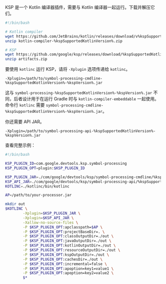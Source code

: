 [//]: # (title: 从命令行运行 KSP)

KSP 是一个 Kotlin 编译器插件，需要与 Kotlin 编译器一起运行。下载并解压它们。

```bash
#!/bin/bash

# Kotlin compiler
wget https://github.com/JetBrains/kotlin/releases/download/v%kspSupportedKotlinVersion%/kotlin-compiler-%kspSupportedKotlinVersion%.zip
unzip kotlin-compiler-%kspSupportedKotlinVersion%.zip

# KSP
wget https://github.com/google/ksp/releases/download/%kspSupportedKotlinVersion%-%kspVersion%/artifacts.zip
unzip artifacts.zip
```

要使用 `kotlinc` 运行 KSP，请将 `-Xplugin` 选项传递给 `kotlinc`。

```
-Xplugin=/path/to/symbol-processing-cmdline-%kspSupportedKotlinVersion%-%kspVersion%.jar
```

这与 `symbol-processing-%kspSupportedKotlinVersion%-%kspVersion%.jar` 不同，后者设计用于在运行 Gradle 时与 `kotlin-compiler-embeddable` 一起使用。命令行 `kotlinc` 需要 `symbol-processing-cmdline-%kspSupportedKotlinVersion%-%kspVersion%.jar`。

你还需要 API JAR。

```
-Xplugin=/path/to/symbol-processing-api-%kspSupportedKotlinVersion%-%kspVersion%.jar
```

查看完整示例：

```bash
#!/bin/bash

KSP_PLUGIN_ID=com.google.devtools.ksp.symbol-processing
KSP_PLUGIN_OPT=plugin:$KSP_PLUGIN_ID

KSP_PLUGIN_JAR=./com/google/devtools/ksp/symbol-processing-cmdline/%kspSupportedKotlinVersion%-%kspVersion%/symbol-processing-cmdline-%kspSupportedKotlinVersion%-%kspVersion%.jar
KSP_API_JAR=./com/google/devtools/ksp/symbol-processing-api/%kspSupportedKotlinVersion%-%kspVersion%/symbol-processing-api-%kspSupportedKotlinVersion%-%kspVersion%.jar
KOTLINC=./kotlinc/bin/kotlinc

AP=/path/to/your-processor.jar

mkdir out
$KOTLINC \
        -Xplugin=$KSP_PLUGIN_JAR \
        -Xplugin=$KSP_API_JAR \
        -Xallow-no-source-files \
        -P $KSP_PLUGIN_OPT:apclasspath=$AP \
        -P $KSP_PLUGIN_OPT:projectBaseDir=. \
        -P $KSP_PLUGIN_OPT:classOutputDir=./out \
        -P $KSP_PLUGIN_OPT:javaOutputDir=./out \
        -P $KSP_PLUGIN_OPT:kotlinOutputDir=./out \
        -P $KSP_PLUGIN_OPT:resourceOutputDir=./out \
        -P $KSP_PLUGIN_OPT:kspOutputDir=./out \
        -P $KSP_PLUGIN_OPT:cachesDir=./out \
        -P $KSP_PLUGIN_OPT:incremental=false \
        -P $KSP_PLUGIN_OPT:apoption=key1=value1 \
        -P $KSP_PLUGIN_OPT:apoption=key2=value2 \
        $*
